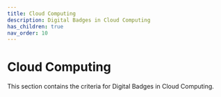 ```yaml
---
title: Cloud Computing
description: Digital Badges in Cloud Computing
has_children: true
nav_order: 10
---
```


# Cloud Computing

This section contains the criteria for Digital Badges in Cloud Computing.